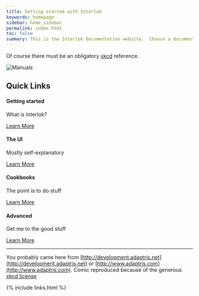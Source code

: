```yaml
---
title: Getting started with Interlok
keywords: homepage
sidebar: home_sidebar
permalink: index.html
toc: false
summary: This is the Interlok Documentation website.  Choose a document and start enjoying the documentation.
---
```


Of course there must be an obligatory [xkcd](http://xkcd.com) reference.

![Manuals](https://imgs.xkcd.com/comics/manuals.png)


<div class="row">
         <div class="col-lg-12">
             <h2 class="page-header">Quick Links</h2>
         </div>
         <div class="col-md-3 col-sm-6">
             <div class="panel panel-default text-center">
                 <div class="panel-heading">
                     <span class="fa-stack fa-5x">
                           <i class="fa fa-circle fa-stack-2x text-primary"></i>
                           <i class="fa fa-graduation-cap fa-stack-1x fa-inverse"></i>
                     </span>
                 </div>
                 <div class="panel-body">
                     <h4>Getting started</h4>
                     <p>What is Interlok?</p>
                     <a href="tag_getting_started.html" class="btn btn-primary">Learn More</a>
                 </div>
             </div>
         </div>
         <div class="col-md-3 col-sm-6">
             <div class="panel panel-default text-center">
                 <div class="panel-heading">
                     <span class="fa-stack fa-5x">
                           <i class="fa fa-circle fa-stack-2x text-primary"></i>
                           <i class="fa fa-bar-chart fa-stack-1x fa-inverse"></i>
                     </span>
                 </div>
                 <div class="panel-body">
                     <h4>The UI</h4>
                     <p>Mostly self-explanatory</p>
                     <a href="tag_ui.html" class="btn btn-primary">Learn More</a>
                 </div>
             </div>
         </div>
         <div class="col-md-3 col-sm-6">
             <div class="panel panel-default text-center">
                 <div class="panel-heading">
                     <span class="fa-stack fa-5x">
                           <i class="fa fa-circle fa-stack-2x text-primary"></i>
                           <i class="fa fa-map fa-stack-1x fa-inverse"></i>
                     </span>
                 </div>
                 <div class="panel-body">
                     <h4>Cookbooks</h4>
                     <p>The point is to do stuff</p>
                     <a href="tag_cookbook.html" class="btn btn-primary">Learn More</a>
                 </div>
             </div>
         </div>
         <div class="col-md-3 col-sm-6">
             <div class="panel panel-default text-center">
                 <div class="panel-heading">
                     <span class="fa-stack fa-5x">
                           <i class="fa fa-circle fa-stack-2x text-primary"></i>
                           <i class="fa fa-trophy fa-stack-1x fa-inverse"></i>
                     </span>
                 </div>
                 <div class="panel-body">
                     <h4>Advanced</h4>
                     <p>Get me to the good stuff</p>
                     <a href="tag_advanced.html" class="btn btn-primary">Learn More</a>
                 </div>
             </div>
         </div>
</div>


---

You probably came here from [http://development.adaptris.net](http://development.adaptris.net) or [http://www.adaptris.com](http://www.adaptris.com). Comic reproduced because of the generous [xkcd license](http://xkcd.com/license.html)


[MkDocs]: http://www.mkdocs.org
[Jenkins]: http://www.jenkins-ci.org

{% include links.html %}
